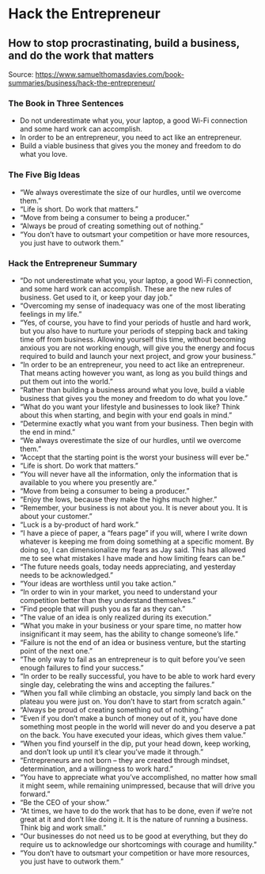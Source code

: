 Hack the Entrepreneur
=====================
How to stop procrastinating, build a business, and do the work that matters
---------------------
Source: https://www.samuelthomasdavies.com/book-summaries/business/hack-the-entrepreneur/

### The Book in Three Sentences
* Do not underestimate what you, your laptop, a good Wi-Fi connection and some hard work can accomplish.
* In order to be an entrepreneur, you need to act like an entrepreneur.
* Build a viable business that gives you the money and freedom to do what you love.
  
### The Five Big Ideas
* “We always overestimate the size of our hurdles, until we overcome them.”
* “Life is short. Do work that matters.”
* “Move from being a consumer to being a producer.”
* “Always be proud of creating something out of nothing.”
* “You don’t have to outsmart your competition or have more resources, you just have to outwork them.”

### Hack the Entrepreneur Summary

* “Do not underestimate what you, your laptop, a good Wi-Fi connection, and some hard work can accomplish. These are the new rules of business. Get used to it, or keep your day job.”
* “Overcoming my sense of inadequacy was one of the most liberating feelings in my life.”
* “Yes, of course, you have to find your periods of hustle and hard work, but you also have to nurture your periods of stepping back and taking time off from business. Allowing yourself this time, without becoming anxious you are not working enough, will give you the energy and focus required to build and launch your next project, and grow your business.”
* “In order to be an entrepreneur, you need to act like an entrepreneur. That means acting however you want, as long as you build things and put them out into the world.”
* “Rather than building a business around what you love, build a viable business that gives you the money and freedom to do what you love.”
* “What do you want your lifestyle and businesses to look like? Think about this when starting, and begin with your end goals in mind.”
* “Determine exactly what you want from your business. Then begin with the end in mind.”
* “We always overestimate the size of our hurdles, until we overcome them.”
* “Accept that the starting point is the worst your business will ever be.”
* “Life is short. Do work that matters.”
* “You will never have all the information, only the information that is available to you where you presently are.”
* “Move from being a consumer to being a producer.”
* “Enjoy the lows, because they make the highs much higher.”
* “Remember, your business is not about you. It is never about you. It is about your customer.”
* “Luck is a by-product of hard work.”
* “I have a piece of paper, a “fears page” if you will, where I write down whatever is keeping me from doing something at a specific moment. By doing so, I can dimensionalize my fears as Jay said. This has allowed me to see what mistakes I have made and how limiting fears can be.”
* “The future needs goals, today needs appreciating, and yesterday needs to be acknowledged.”
* “Your ideas are worthless until you take action.”
* “In order to win in your market, you need to understand your competition better than they understand themselves.”
* “Find people that will push you as far as they can.”
* “The value of an idea is only realized during its execution.”
* “What you make in your business or your spare time, no matter how insignificant it may seem, has the ability to change someone’s life.”
* “Failure is not the end of an idea or business venture, but the starting point of the next one.”
* “The only way to fail as an entrepreneur is to quit before you’ve seen enough failures to find your success.”
* “In order to be really successful, you have to be able to work hard every single day, celebrating the wins and accepting the failures.”
* “When you fall while climbing an obstacle, you simply land back on the plateau you were just on. You don’t have to start from scratch again.”
* “Always be proud of creating something out of nothing.”
* “Even if you don’t make a bunch of money out of it, you have done something most people in the world will never do and you deserve a pat on the back. You have executed your ideas, which gives them value.”
* “When you find yourself in the dip, put your head down, keep working, and don’t look up until it’s clear you’ve made it through.”
* “Entrepreneurs are not born – they are created through mindset, determination, and a willingness to work hard.”
* “You have to appreciate what you’ve accomplished, no matter how small it might seem, while remaining unimpressed, because that will drive you forward.”
* “Be the CEO of your show.”
* “At times, we have to do the work that has to be done, even if we’re not great at it and don’t like doing it. It is the nature of running a business. Think big and work small.”
* “Our businesses do not need us to be good at everything, but they do require us to acknowledge our shortcomings with courage and humility.”
* “You don’t have to outsmart your competition or have more resources, you just have to outwork them.”
